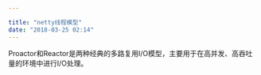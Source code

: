 ```yaml
---

title: "netty线程模型"
date: "2018-03-25 02:14"
---
```

Proactor和Reactor是两种经典的多路复用I/O模型，主要用于在高并发、高吞吐量的环境中进行I/O处理。
